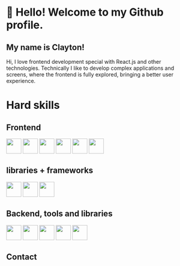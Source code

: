 # 👋 Hello! Welcome to my Github profile.
## My name is Clayton!

Hi, I love frontend development special with React.js and other technologies.
Technically I like to develop complex applications and screens, where the frontend is fully explored, bringing a better user experience.

# Hard skills

## Frontend
<img src="https://cdn.jsdelivr.net/gh/devicons/devicon/icons/javascript/javascript-original.svg" width="40" height="40" />
 <img src="https://cdn.jsdelivr.net/gh/devicons/devicon/icons/html5/html5-original-wordmark.svg" width="40" height="40" />
<img src="https://cdn.jsdelivr.net/gh/devicons/devicon/icons/css3/css3-original.svg" width="40" height="40" />
<img src="https://cdn.jsdelivr.net/gh/devicons/devicon/icons/tailwindcss/tailwindcss-original-wordmark.svg"  width="40" height="40"/>
<img src="https://cdn.jsdelivr.net/gh/devicons/devicon/icons/react/react-original.svg" width="40" height="40" />
<img src="https://cdn.jsdelivr.net/gh/devicons/devicon/icons/typescript/typescript-original.svg" width="40" height="40" />


## libraries + frameworks
<img src="https://cdn.jsdelivr.net/gh/devicons/devicon/icons/electron/electron-original.svg"  width="40" height="40" />
<img src="https://cdn.jsdelivr.net/gh/devicons/devicon/icons/jquery/jquery-original.svg"  width="40" height="40"/>
<img src="https://cdn.jsdelivr.net/gh/devicons/devicon/icons/bootstrap/bootstrap-original.svg" width="40" height="40" />

## Backend, tools and libraries
<img src="https://cdn.jsdelivr.net/gh/devicons/devicon/icons/nodejs/nodejs-original-wordmark.svg"   width="40" height="40"/>
<img src="https://cdn.jsdelivr.net/gh/devicons/devicon/icons/mysql/mysql-original-wordmark.svg"   width="40" height="40"/>
<img src="https://cdn.jsdelivr.net/gh/devicons/devicon/icons/mongodb/mongodb-original-wordmark.svg"  width="40" height="40" />
<img src="https://cdn.jsdelivr.net/gh/devicons/devicon/icons/postgresql/postgresql-original-wordmark.svg"  width="40" height="40" />
<img src="https://cdn.jsdelivr.net/gh/devicons/devicon/icons/firebase/firebase-plain-wordmark.svg"  width="40" height="40" />


## Contact
<a src="https://cdn.jsdelivr.net/gh/devicons/devicon/icons/linkedin/linkedin-original.svg" href="https://www.linkedin.com/in/claytonmarriel/" />
